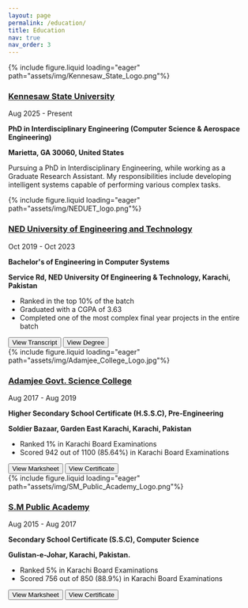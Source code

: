 ```yaml
---
layout: page
permalink: /education/
title: Education
nav: true
nav_order: 3
---
```

<div class="project0">
    <div class="image-container0">
        {% include figure.liquid loading="eager" path="assets/img/Kennesaw_State_Logo.png"%}
    </div>
    <div class="project-details0">
        <div class="heading">
        <a href="https://www.kennesaw.edu/"><h3>Kennesaw State University</h3></a>
        <span class="timeline">Aug 2025 - Present</span>
        </div>
        <p><strong>PhD in Interdisciplinary Engineering (Computer Science & Aerospace Engineering)</strong></p>     
        <p><strong>Marietta, GA 30060, United States</strong></p>
        <p>Pursuing a PhD in Interdisciplinary Engineering, while working as a Graduate Research Assistant. My responsibilities include developing intelligent systems capable of performing various complex tasks.</p>
    </div>
</div>

<div class="project0">
    <div class="image-container0">
        {% include figure.liquid loading="eager" path="assets/img/NEDUET_logo.png"%}
    </div>
    <div class="project-details0">
        <div class="heading">
        <a href="https://www.neduet.edu.pk/"><h3>NED University of Engineering and Technology</h3></a>
        <span class="timeline">Oct 2019 - Oct 2023</span>
        </div>
        <p><strong>Bachelor's of Engineering in Computer Systems</strong></p>     
        <p><strong>Service Rd, NED University Of Engineering & Technology, Karachi, Pakistan</strong></p>
        <ul>
            <li>Ranked in the top 10% of the batch</li>
            <li>Graduated with a CGPA of 3.63</li>
            <li>Completed one of the most complex final year projects in the entire batch</li>
        </ul>
        <a href="https://drive.google.com/file/d/18c7J-2d0VzugEkONRSrX2pTdFM-5rand/view?usp=drive_link"><button>View Transcript</button></a>
        <a href="https://drive.google.com/file/d/1QTCfaQQn5yWSSJQR6Qx-lH9DsoRm7gdv/view?usp=drive_link"><button>View Degree</button></a>
    </div>
</div>

<div class="project0">
    <div class="image-container0">
        {% include figure.liquid loading="eager" path="assets/img/Adamjee_College_Logo.jpg"%}
    </div>
    <div class="project-details0">
        <div class="heading">
        <a href="https://www.facebook.com/Govt.Adamjee.Collage/"><h3>Adamjee Govt. Science College</h3></a>
        <span class="timeline">Aug 2017 - Aug 2019</span>
        </div>
        <p><strong>Higher Secondary School Certificate (H.S.S.C), Pre-Engineering</strong></p>     
        <p><strong>Soldier Bazaar, Garden East Karachi, Karachi, Pakistan</strong></p>
        <ul>
            <li>Ranked 1% in Karachi Board Examinations</li>
            <li>Scored 942 out of 1100 (85.64%) in Karachi Board Examinations</li>
        </ul>
        <a href="https://drive.google.com/file/d/1TvACTHQsgROwIrIbLF1sQn-eaDWe7f7H/view?usp=drive_link"><button>View Marksheet</button></a>
        <a href="https://drive.google.com/file/d/1K678Nbc8lMD_xBXgDaOdiKpH1_IPmDks/view?usp=drive_link"><button>View Certificate</button></a>
    </div>
</div>

<div class="project0">
    <div class="image-container0">
        {% include figure.liquid loading="eager" path="assets/img/SM_Public_Academy_Logo.png"%}
    </div>
    <div class="project-details0">
        <div class="heading">
        <a href="https://smpublic.edu.pk/"><h3>S.M Public Academy</h3></a>
        <span class="timeline">Aug 2015 - Aug 2017</span>
        </div>
        <p><strong>Secondary School Certificate (S.S.C), Computer Science</strong></p>     
        <p><strong>Gulistan-e-Johar, Karachi, Pakistan.</strong></p>
        <ul>
            <li>Ranked 5% in Karachi Board Examinations</li>
            <li>Scored 756 out of 850 (88.9%) in Karachi Board Examinations</li>
        </ul>
        <a href="https://drive.google.com/file/d/1_Hf4XNbiBs2zhlm7MfQdFvHv59mGA4Y1/view?usp=drive_link"><button>View Marksheet</button></a>
        <a href="https://drive.google.com/file/d/12CwMpTxWJ4I7LM0prA6aHSw9IE0W4wpr/view?usp=drive_link"><button>View Certificate</button></a>
    </div>
</div>